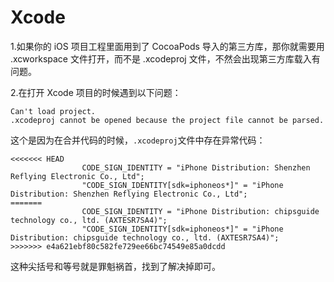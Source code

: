 # Xcode

1.如果你的 iOS 项目工程里面用到了 CocoaPods 导入的第三方库，那你就需要用 .xcworkspace 文件打开，而不是 .xcodeproj 文件，不然会出现第三方库载入有问题。


2.在打开 Xcode 项目的时候遇到以下问题：

```
Can't load project.
.xcodeproj cannot be opened because the project file cannot be parsed.
```

这个是因为在合并代码的时候，`.xcodeproj`文件中存在异常代码：

```
<<<<<<< HEAD
				CODE_SIGN_IDENTITY = "iPhone Distribution: Shenzhen Reflying Electronic Co., Ltd";
				"CODE_SIGN_IDENTITY[sdk=iphoneos*]" = "iPhone Distribution: Shenzhen Reflying Electronic Co., Ltd";
=======
				CODE_SIGN_IDENTITY = "iPhone Distribution: chipsguide technology co., ltd. (AXTESR7SA4)";
				"CODE_SIGN_IDENTITY[sdk=iphoneos*]" = "iPhone Distribution: chipsguide technology co., ltd. (AXTESR7SA4)";
>>>>>>> e4a621ebf80c582fe729ee66bc74549e85a0dcdd

```

这种尖括号和等号就是罪魁祸首，找到了解决掉即可。
